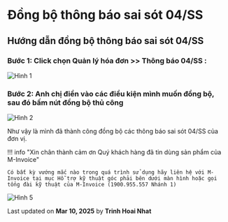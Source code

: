 # **Đồng bộ thông báo sai sót 04/SS**

## **Hướng dẫn đồng bộ thông báo sai sót 04/SS**

### Bước 1: Click chọn Quản lý hóa đơn >> Thông báo 04/SS :

![Hình 1](../../assets/images/mSMI/msmi_dongBo04ss_1.png)

### Bước 2: Anh chị điền vào các điều kiện mình muốn đồng bộ, sau đó bấm nút đồng bộ thủ công

![Hình 2](../../assets/images/mSMI/msmi_dongBo04ss_2.png)

Như vậy là mình đã thành công đồng bộ các thông báo sai sót 04/SS của đơn vị.

!!! info "Xin chân thành cảm ơn Quý khách hàng đã tin dùng sản phẩm của M-Invoice"

    Có bất kỳ vướng mắc nào trong quá trình sử dụng hãy liên hệ với M-Invoice tại mục Hỗ trợ kỹ thuật góc phải bên dưới màn hình hoặc gọi tổng đài kỹ thuật của M-Invoice (1900.955.557 Nhánh 1)

![Hình 5](../../assets/images/mSMI/msmi_footer.png)




<div class="last-updated">Last updated on <strong>Mar 10, 2025</strong> by <strong>Trinh Hoai Nhat</strong></div>
